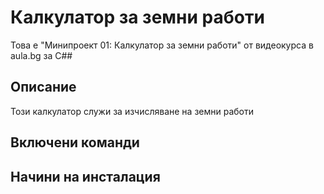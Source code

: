 ﻿# Калкулатор за земни работи
Това е "Минипроект 01: Калкулатор за земни работи" от видеокурса в aula.bg за C##

## Описание 
Този калкулатор служи за изчисляване на земни работи

## Включени команди

## Начини на инсталация
